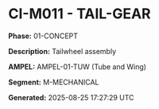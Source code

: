 # CI-M011 - TAIL-GEAR

**Phase:** 01-CONCEPT

**Description:** Tailwheel assembly

**AMPEL:** AMPEL-01-TUW (Tube and Wing)

**Segment:** M-MECHANICAL

**Generated:** 2025-08-25 17:27:29 UTC

